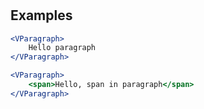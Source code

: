 #

## Examples

```jsx
<VParagraph>
    Hello paragraph
</VParagraph>
```

```jsx
<VParagraph>
    <span>Hello, span in paragraph</span>
</VParagraph>
```
